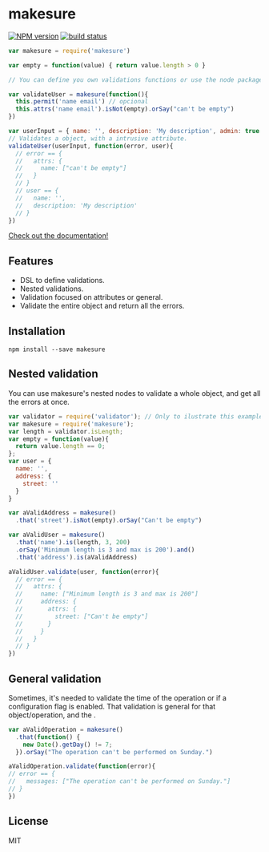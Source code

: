 # makesure

[![NPM version][npm-image]][npm-url]
[![build status][travis-image]][travis-url]

```js
var makesure = require('makesure')

var empty = function(value) { return value.length > 0 } 

// You can define you own validations functions or use the node package to validate a data.

var validateUser = makesure(function(){
  this.permit('name email') // opcional
  this.attrs('name email').isNot(empty).orSay("can't be empty")
})

var userInput = { name: '', description: 'My description', admin: true }
// Validates a object, with a intrusive attribute.
validateUser(userInput, function(error, user){
  // error == {
  //   attrs: {
  //     name: ["can't be empty"]
  //   }
  // }
  // user == {
  //   name: '',
  //   description: 'My description'
  // }
})
```

[Check out the documentation!](https://github.com/sadjow/makesure)

##  Features

  * DSL to define validations.
  * Nested validations.
  * Validation focused on attributes or general.
  * Validate the entire object and return all the errors.

##  Installation

```console
npm install --save makesure
```

## Nested validation

You can use makesure's nested nodes to validate a whole object, and get all the errors at once.

```js
var validator = require('validator'); // Only to ilustrate this example
var makesure = require('makesure');
var length = validator.isLength;
var empty = function(value){
  return value.length == 0;
};
var user = {
  name: '',
  address: {
    street: ''
  }
}

var aValidAddress = makesure()
  .that('street').isNot(empty).orSay("Can't be empty")

var aValidUser = makesure()
  .that('name').is(length, 3, 200)
  .orSay('Minimum length is 3 and max is 200').and()
  .that('address').is(aValidAddress)

aValidUser.validate(user, function(error){
  // error == {
  //   attrs: {
  //     name: ["Minimum length is 3 and max is 200"]
  //     address: {
  //       attrs: {
  //         street: ["Can't be empty"]
  //       }
  //     }
  //   }
  // }
})
```

## General validation

Sometimes, it's needed to validate the time of the operation or if a configuration flag is enabled. That validation is general for that object/operation, and the .

```js
var aValidOperation = makesure()
  .that(function() {
    new Date().getDay() != 7;
  }).orSay("The operation can't be performed on Sunday.")

aValidOperation.validate(function(error){
// error == {
//   messages: ["The operation can't be performed on Sunday."]
// }
})
```


## License

MIT

[npm-image]: https://img.shields.io/npm/v/makesure.svg?style=flat-square
[npm-url]: https://npmjs.org/package/makesure
[travis-image]: https://img.shields.io/travis/sadjow/makesure/master.svg?style=flat-square
[travis-url]: https://travis-ci.org/sadjow/makesure
